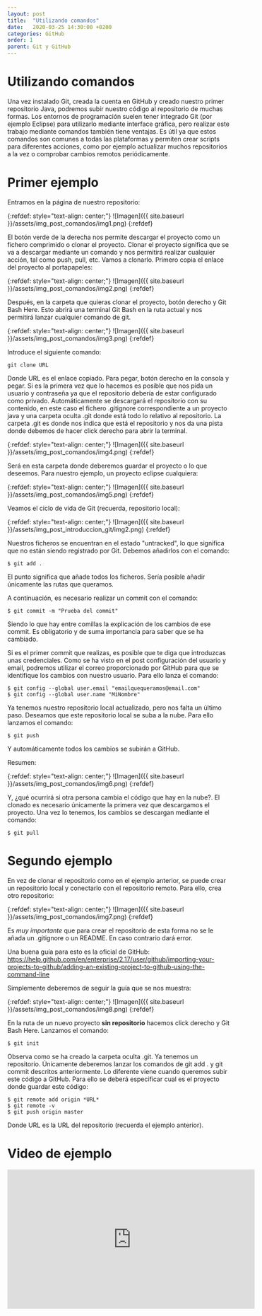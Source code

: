 ```yaml
---
layout: post
title:  "Utilizando comandos"
date:   2020-03-25 14:30:00 +0200
categories: GitHub
order: 1
parent: Git y GitHub
---
```


# Utilizando comandos

Una vez instalado Git, creada la cuenta en GitHub y creado nuestro primer repositorio Java, podremos subir nuestro código al repositorio de muchas formas. Los entornos de programación suelen tener integrado Git (por ejemplo Eclipse) para utilizarlo mediante interface gráfica, pero realizar este trabajo mediante comandos también tiene ventajas. Es útil ya que estos comandos son comunes a todas las plataformas y permiten crear scripts para diferentes acciones, como por ejemplo actualizar muchos repositorios a la vez o comprobar cambios remotos periódicamente.

# Primer ejemplo

Entramos en la página de nuestro repositorio:

{:refdef: style="text-align: center;"}
![Imagen]({{ site.baseurl }}/assets/img_post_comandos/img1.png)
{:refdef}

El botón verde de la derecha nos permite descargar el proyecto como un fichero comprimido o clonar el proyecto. Clonar el proyecto significa que se va a descargar mediante un comando y nos permitirá realizar cualquier acción, tal como push, pull, etc. Vamos a clonarlo. Primero copia el enlace del proyecto al portapapeles:

{:refdef: style="text-align: center;"}
![Imagen]({{ site.baseurl }}/assets/img_post_comandos/img2.png)
{:refdef}

Después, en la carpeta que quieras clonar el proyecto, botón derecho y Git Bash Here. Esto abrirá una terminal Git Bash en la ruta actual y nos permitirá lanzar cualquier comando de git.

{:refdef: style="text-align: center;"}
![Imagen]({{ site.baseurl }}/assets/img_post_comandos/img3.png)
{:refdef}

Introduce el siguiente comando:

```
git clone URL
```
Donde URL es el enlace copiado. Para pegar, botón derecho en la consola y pegar. Si es la primera vez que lo hacemos es posible que nos pida un usuario y contraseña ya que el repositorio debería de estar configurado como privado. Automáticamente se descargará el repositorio con su contenido, en este caso el fichero .gitignore correspondiente a un proyecto java y una carpeta oculta .git donde está todo lo relativo al repositorio. La carpeta .git es donde nos indica que está el repositorio y nos da una pista donde debemos de hacer click derecho  para abrir la terminal.

{:refdef: style="text-align: center;"}
![Imagen]({{ site.baseurl }}/assets/img_post_comandos/img4.png)
{:refdef}

Será en esta carpeta donde deberemos guardar el proyecto o lo que deseemos. Para nuestro ejemplo, un proyecto eclipse cualquiera:

{:refdef: style="text-align: center;"}
![Imagen]({{ site.baseurl }}/assets/img_post_comandos/img5.png)
{:refdef}

Veamos el ciclo de vida de Git (recuerda, repositorio local):

{:refdef: style="text-align: center;"}
![Imagen]({{ site.baseurl }}/assets/img_post_introduccion_git/img2.png)
{:refdef}

Nuestros ficheros se encuentran en el estado "untracked", lo que significa que no están siendo registrado por Git. Debemos añadirlos con el comando:

```console
$ git add .
```
El punto significa que añade todos los ficheros. Sería posible añadir únicamente las rutas que queramos.

A continuación, es necesario realizar un commit con el comando:

```console
$ git commit -m "Prueba del commit"
```
Siendo lo que hay entre comillas la explicación de los cambios de ese commit. Es obligatorio y de suma importancia para saber que se ha cambiado.

Si es el primer commit que realizas, es posible que te diga que introduzcas unas credenciales. Como se ha visto en el post configuración del usuario y email, podremos utilizar el correo proporcionado por GitHub para que se identifique los cambios con nuestro usuario. Para ello lanza el comando:

```console
$ git config --global user.email "emailquequeramos@email.com"
$ git config --global user.name "MiNombre"
```

Ya tenemos nuestro repositorio local actualizado, pero nos falta un último paso. Deseamos que este repositorio local se suba a la nube. Para ello lanzamos el comando:

```console
$ git push
```
Y automáticamente todos los cambios se subirán a GitHub.

Resumen:

{:refdef: style="text-align: center;"}
![Imagen]({{ site.baseurl }}/assets/img_post_comandos/img6.png)
{:refdef}

Y, ¿qué ocurrirá si otra persona cambia el código que hay en la nube?. El clonado es necesario únicamente la primera vez que descargamos el proyecto. Una vez lo tenemos, los cambios se descargan mediante el comando:

```console
$ git pull
```

# Segundo ejemplo

En vez de clonar el repositorio como en el ejemplo anterior, se puede crear un repositorio local y conectarlo con el repositorio remoto. Para ello, crea otro repositorio:

{:refdef: style="text-align: center;"}
![Imagen]({{ site.baseurl }}/assets/img_post_comandos/img7.png)
{:refdef}

Es *muy importante* que para crear el repositorio de esta forma no se le añada un .gitignore o un README. En caso contrario dará error.

Una buena guía para esto es la oficial de GitHub: <https://help.github.com/en/enterprise/2.17/user/github/importing-your-projects-to-github/adding-an-existing-project-to-github-using-the-command-line>

Simplemente deberemos de seguir la guía que se nos muestra:

{:refdef: style="text-align: center;"}
![Imagen]({{ site.baseurl }}/assets/img_post_comandos/img8.png)
{:refdef}

En la ruta de un nuevo proyecto **sin repositorio** hacemos click derecho y Git Bash Here. Lanzamos el comando:
```console
$ git init
```
Observa como se ha creado la carpeta oculta .git. Ya tenemos un repositorio. Únicamente deberemos lanzar los comandos de git add . y git commit descritos anteriormente. Lo diferente viene cuando queremos subir este código a GitHub. Para ello se deberá especificar cual es el proyecto donde guardar este código:
```console
$ git remote add origin *URL*
$ git remote -v
$ git push origin master
```
Donde URL es la URL del repositorio (recuerda el ejemplo anterior).

# Video de ejemplo

<iframe width="560" height="315" src="https://www.youtube.com/embed/HiXLkL42tMU" frameborder="0" allow="accelerometer; autoplay; encrypted-media; gyroscope; picture-in-picture" allowfullscreen></iframe>
